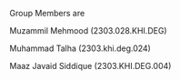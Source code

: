 Group Members are

Muzammil Mehmood (2303.028.KHI.DEG)

Muhammad Talha (2303.khi.deg.024)

Maaz Javaid Siddique (2303.KHI.DEG.004)
